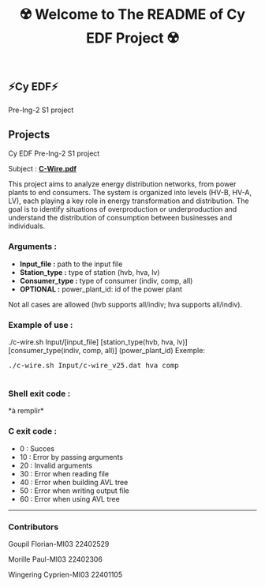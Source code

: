 <!DOCTYPE html>
<html lang="en">
<head>
    <meta charset="UTF-8">
    <meta name="viewport" content="width=device-width, initial-scale=1.0">
</head>
<body>
    <header>
        <h1 align="center">☢️ Welcome to The README of Cy EDF Project ☢️</h1>
    </header>
    <main>
        <section>
            <h2>⚡Cy EDF⚡</h2>
            <p>Pre-Ing-2 S1 project</p>
        </section>
        <section>
            <h2>Projects</h2>
            <p>Cy EDF Pre-Ing-2 S1 project</p>
            <p>Subject : <a href="C-Wire.pdf" target="_blank"><strong>C-Wire.pdf</strong></a></p>
            <p>This project aims to analyze energy distribution networks, from power plants to end consumers. The system is organized into levels (HV-B, HV-A, LV), each playing a key role in energy transformation and distribution. The goal is to identify situations of overproduction or underproduction and understand the distribution of consumption between businesses and individuals.</p>
            <h3>Arguments :</h3>
            <ul>
                <li><strong>Input_file :</strong> path to the input file</li>
                <li><strong>Station_type :</strong> type of station (hvb, hva, lv)</li>
                <li><strong>Consumer_type :</strong> type of consumer (indiv, comp, all)</li>
                <li><strong>OPTIONAL :</strong> power_plant_id: id of the power plant</li>
            </ul>
            <p> Not all cases are allowed (hvb supports all/indiv; hva supports all/indiv).</p>
            <h3>Example of use :</h3>
            <p>./c-wire.sh Input/[input_file] [station_type(hvb, hva, lv)] [consumer_type(indiv, comp, all)]  (power_plant_id) Exemple:</p>
            <pre>
./c-wire.sh Input/c-wire_v25.dat hva comp
            </pre>
            <h3>Shell exit code :</h3>
            <p> *à remplir*</p>
            <h3>C exit code :</h3>
             <ul>
                <li>0 : Succes</li>
                <li>10 : Error by passing arguments</li>
                <li>20 : Invalid arguments</li>
                <li>30 : Error when reading file</li>
                <li>40 : Error when building AVL tree</li>
                <li>50 : Error when writing output file</li>
                <li>60 : Error when using AVL tree</li>
            </ul>
        </section>
    <section>
        <hr>
<h3>Contributors</h3>
         <p> Goupil Florian-MI03 22402529</p>
         <p> Morille Paul-MI03 22402306</p>
         <p> Wingering Cyprien-MI03 22401105</p>
    </section>
    </main>
</body>
</html>
